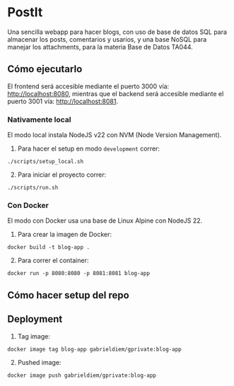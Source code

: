 # PostIt

Una sencilla webapp para hacer blogs, con uso de base de datos SQL para almacenar los posts, comentarios y usarios, y una base NoSQL para manejar los attachments, para la materia Base de Datos TA044.

## Cómo ejecutarlo

El frontend será accesible mediante el puerto 3000 vía: <a href="http://localhost:8080" target="_blank">http://localhost:8080</a>, mientras que el backend será accesible mediante el puerto 3001 vía: <a href="http://localhost:8081" target="_blank">http://localhost:8081</a>.

### Nativamente local

El modo local instala NodeJS v22 con NVM (Node Version Management).

1. Para hacer el setup en modo `development` correr:

```shell
./scripts/setup_local.sh
```

2. Para iniciar el proyecto correr:

```shell
./scripts/run.sh
```

### Con Docker

El modo con Docker usa una base de Linux Alpine con NodeJS 22.

1. Para crear la imagen de Docker:

```shell
docker build -t blog-app .
```

2. Para correr el container:

```shell
docker run -p 8080:8080 -p 8081:8081 blog-app
```

## Cómo hacer setup del repo

## Deployment

1. Tag image:

```shell
docker image tag blog-app gabrieldiem/gprivate:blog-app
```

2. Pushed image:

```shell
docker image push gabrieldiem/gprivate:blog-app
```
